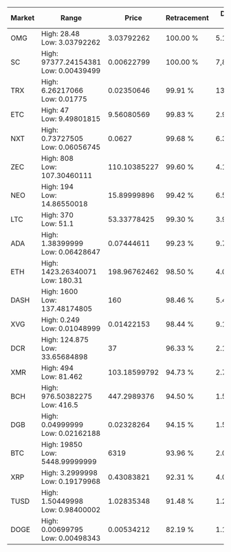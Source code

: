 | Market | Range | Price| Retracement | Doubles to 50% |
| --- | --- | --- | --- | --- |
| OMG | High: 28.48<br />Low: 3.03792262 | 3.03792262 | 100.00 % | 5.19 |
| SC | High: 97377.24154381<br />Low: 0.00439499 | 0.00622799 | 100.00 % | 7,817,710.52 |
| TRX | High: 6.26217066<br />Low: 0.01775 | 0.02350646 | 99.91 % | 133.58 |
| ETC | High: 47<br />Low: 9.49801815 | 9.56080569 | 99.83 % | 2.95 |
| NXT | High: 0.73727505<br />Low: 0.06056745 | 0.0627 | 99.68 % | 6.36 |
| ZEC | High: 808<br />Low: 107.30460111 | 110.10385227 | 99.60 % | 4.16 |
| NEO | High: 194<br />Low: 14.86550018 | 15.89999896 | 99.42 % | 6.57 |
| LTC | High: 370<br />Low: 51.1 | 53.33778425 | 99.30 % | 3.95 |
| ADA | High: 1.38399999<br />Low: 0.06428647 | 0.07444611 | 99.23 % | 9.73 |
| ETH | High: 1423.26340071<br />Low: 180.31 | 198.96762462 | 98.50 % | 4.03 |
| DASH | High: 1600<br />Low: 137.48174805 | 160 | 98.46 % | 5.43 |
| XVG | High: 0.249<br />Low: 0.01048999 | 0.01422153 | 98.44 % | 9.12 |
| DCR | High: 124.875<br />Low: 33.65684898 | 37 | 96.33 % | 2.14 |
| XMR | High: 494<br />Low: 81.462 | 103.18599792 | 94.73 % | 2.79 |
| BCH | High: 976.50382275<br />Low: 416.5 | 447.2989376 | 94.50 % | 1.56 |
| DGB | High: 0.04999999<br />Low: 0.02162188 | 0.02328264 | 94.15 % | 1.54 |
| BTC | High: 19850<br />Low: 5448.99999999 | 6319 | 93.96 % | 2.00 |
| XRP | High: 3.2999998<br />Low: 0.19179968 | 0.43083821 | 92.31 % | 4.05 |
| TUSD | High: 1.50449998<br />Low: 0.98400002 | 1.02835348 | 91.48 % | 1.21 |
| DOGE | High: 0.00699795<br />Low: 0.00498343 | 0.00534212 | 82.19 % | 1.12 |
